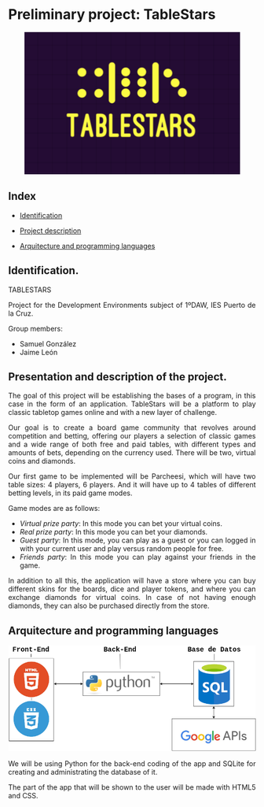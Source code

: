 <div align="justify">

# Preliminary project: TableStars

<div align='center'>

![<>](img/tablestars.png)

</div>

## Index

- [Identification](#identification) 

- [Project description](#presentation-and-description-of-the-project)

- [Arquitecture and programming languages](#arquitecture-and-programming-languages)

## Identification.

TABLESTARS

Project for the Development Environments subject of 1ºDAW, IES Puerto de la Cruz.

Group members:
- Samuel González
- Jaime León 

## Presentation and description of the project.

The goal of this project will be establishing the bases of a program, in this case in the form of an application. TableStars will be a platform to play classic tabletop games online and with a new layer of challenge.

Our goal is to create a board game community that revolves around competition and betting, offering our players a selection of classic games and a wide range of both free and paid tables, with different types and amounts of bets, depending on the currency used.  There will be two, virtual coins and diamonds. 

Our first game to be implemented will be Parcheesi, which will have two table sizes: 4 players, 6 players. And it will have up to 4 tables of different betting levels, in its paid game modes.

Game modes are as follows:
- _Virtual prize party_: In this mode you can bet your virtual coins.
- _Real prize party_: In this mode you can bet your diamonds.
- _Guest party_: In this mode, you can play as a guest or you can logged in with your current user and play versus random people for free.
- _Friends party_: In this mode you can play against your friends in the game.

In addition to all this, the application will have a store where you can buy different skins for the boards, dice and player tokens, and where you can exchange diamonds for virtual coins. In case of not having enough diamonds, they can also be purchased directly from the store. 

## Arquitecture and programming languages

<div align='center'>
<img src='img/proyecto_ets.drawio.png'>
</div>

We will be using Python for the back-end coding of the app and SQLite for creating and administrating the database of it.

The part of the app that will be shown to the user will be made with HTML5 and CSS.